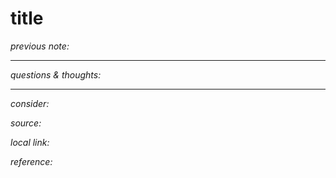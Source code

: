 # title

_previous note:_

---

_questions & thoughts:_

---

_consider:_

_source:_

_local link:_

_reference:_
